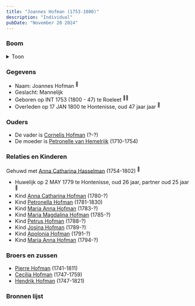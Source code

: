 ```yaml
---
title: "Joannes Hofman (1753-1800)"
description: "Individual"
pubDate: "November 20 2024"
---
```


### Boom
<details><summary>Toon</summary>

![test](https://www.plantuml.com/plantuml/svg/fLPTRzem57tthxXQ7xO-82Ka8Q52RIc5KRH-g6idJTDK6U92XcCZswn2LV_xRX938R2HTc-nxxqvn-TSt-HK6whCFEL4JnCneugcCAIZwLZ9kOWxaai5Hb6XCSI48PCaPZ1Ar8YpufcbCxE0bAL3fdInfGrJJ9h5Z96rjuuurHgU2G2SIHKpTJT9HbF1j6wrKfg8usFmo0iX7-4cXzAagFZGaKemdcZeoyUKYWz0DLmuZkCt0GwwNY_edU5hdnyJnkCNQ1qDwN3nC9J6S7Pq32U8fhLHKgwbwEcSymSgueUHmkXG8eqyzmGPMDWRXaK8p1dyfWBwB6LS9R-cA_p0GVpUMTVhUl_0lxYw0pTq7VZaXe4FDV3zG_X2K_t46AgmdvJdm6Nx5lBgjReLpzRH4ulZH8mnj-x3URU3kVLcJhE7DDqG3dWodfW5daK-8TKNOkMhrMm6iUTvtR2Lk97dEcG9Dv1K8B4jCnnOsRZVb4AKm4DH8iV9H0aFuLOopfZPhmZo6hIl82_jIs6OIBJE55boR0j1eKFDXAe4d_guoVW6MxUwTIXxnhAUiOmEuQkHinccOoViPrfle7VV8I_VOBhBko8r3DUiQsnRzvSZbjoeLpbVtJPMvC0vqgSu2DvxHxOOU9Kk1sRbJeQH-mOA7WpkC_izPwUeboW9XLoWiYnU5L8-jEy_PvoyzyfICBYauvZoNUxubTnnuUhwMyOZ-1zxvjjNDQWoDuEbCz5xqGTIxpfyezBX0xZkPBSlQi8TKnF9AqpA3VJs3BzT8jd63olXsn4JDj_Ic3kQO6SRHbKek9wLeEc_cOAToCjntY1swBrksF5YntjzS-qvfRXNMlkbTL1QbzyVbjOHiLEgzWF_668cVgw0xV0e1P21lS3bW4_ibIe70cARlHomQZIs0iLd41ka78W8EMKYnh-aFm00)
</details>

### Gegevens
- Naam: Joannes Hofman <sup><a href="../s00056/" style="text-decoration:none" title="Doopinschrijving Petronella Hofman 31-01-1781">:link:</a></sup>
- Geslacht: Mannelijk
- Geboren op INT 1753 (1800 - 47) te Roeleet <sup><a href="../s00056/" style="text-decoration:none" title="Doopinschrijving Petronella Hofman 31-01-1781">:link:</a><a href="../s00068/" style="text-decoration:none" title="Overlijden Jean Hofman 17-1-1800">:link:</a></sup>
- Overleden op 17 JAN 1800 te Hontenisse, oud 47 jaar jaar <sup><a href="../s00068/" style="text-decoration:none" title="Overlijden Jean Hofman 17-1-1800">:link:</a></sup>

### Ouders
- De vader is [Cornelis Hofman](../i00049/) (?-?)
- De moeder is [Petronelle van Hemelrijk](../i00050/) (1710-1754)

### Relaties en Kinderen

Gehuwd met [Anna Catharina Hasselman](../i00041/) (1754-1802) <sup><a href="../s00060/" style="text-decoration:none" title="Huwelijk Jan Hofman en Anna Catharina Hasselman 02-05-1779 ">:link:</a></sup>
- Huwelijk op 2 MAY 1779 te Hontenisse, oud 26 jaar, partner oud 25 jaar <sup><a href="../s00060/" style="text-decoration:none" title="Huwelijk Jan Hofman en Anna Catharina Hasselman 02-05-1779 ">:link:</a></sup>
- Kind [Anna Catharina Hofman](../i00042/) (1780-?)
- Kind [Petronella Hofman](../i00030/) (1781-1830)
- Kind [Maria Anna Hofman](../i00043/) (1783-?)
- Kind [Maria Magdalina Hofman](../i00044/) (1785-?)
- Kind [Petrus Hofman](../i00045/) (1788-?)
- Kind [Josina Hofman](../i00046/) (1789-?)
- Kind [Apolonia Hofman](../i00047/) (1791-?)
- Kind [Maria Anna Hofman](../i00048/) (1794-?)

### Broers en zussen
- [Pierre Hofman](../i00055/) (1741-1811)
- [Cecilia Hofman](../i00054/) (1747-1759)
- [Hendrik Hofman](../i00057/) (1747-1821)

### Bronnen lijst